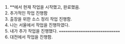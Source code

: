 1. **에서 현재 작업을 시작했고, 완료했음.
2. 추가적인 작업 진행함
3. 출장을 위한 소스 정리 작업 진행함.
4. 나는 서울에서 작업을 진행하였다.
5. 내가 추가 작업을 진행했다.
`============================`
6. 대전에서 작업을 진행함.